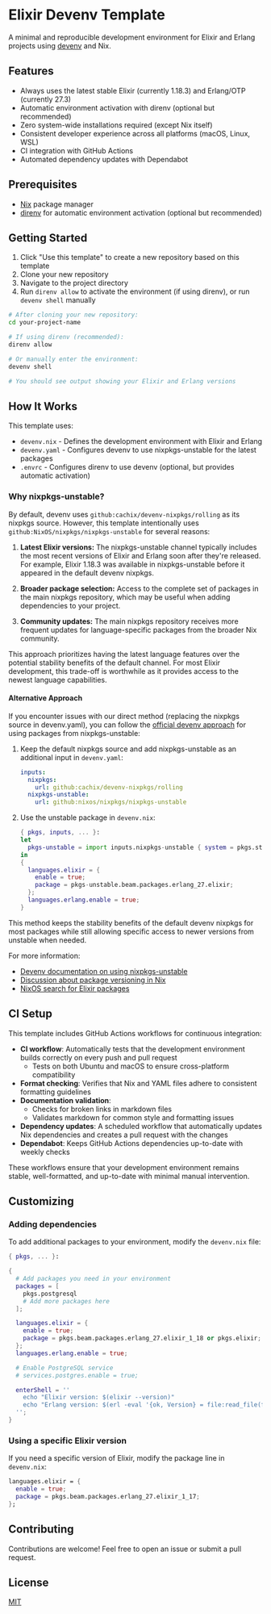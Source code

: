 # Elixir Devenv Template

A minimal and reproducible development environment for Elixir and Erlang projects using [devenv](https://devenv.sh/) and Nix.

## Features

- Always uses the latest stable Elixir (currently 1.18.3) and Erlang/OTP (currently 27.3)
- Automatic environment activation with direnv (optional but recommended)
- Zero system-wide installations required (except Nix itself)
- Consistent developer experience across all platforms (macOS, Linux, WSL)
- CI integration with GitHub Actions
- Automated dependency updates with Dependabot

## Prerequisites

- [Nix](https://nixos.org/download.html) package manager
- [direnv](https://direnv.net/docs/installation.html) for automatic environment activation (optional but recommended)

## Getting Started

1. Click "Use this template" to create a new repository based on this template
2. Clone your new repository
3. Navigate to the project directory
4. Run `direnv allow` to activate the environment (if using direnv), or run `devenv shell` manually

```bash
# After cloning your new repository:
cd your-project-name

# If using direnv (recommended):
direnv allow

# Or manually enter the environment:
devenv shell

# You should see output showing your Elixir and Erlang versions
```

## How It Works

This template uses:

- `devenv.nix` - Defines the development environment with Elixir and Erlang
- `devenv.yaml` - Configures devenv to use nixpkgs-unstable for the latest packages
- `.envrc` - Configures direnv to use devenv (optional, but provides automatic activation)

### Why nixpkgs-unstable?

By default, devenv uses `github:cachix/devenv-nixpkgs/rolling` as its nixpkgs source. However, this template intentionally uses `github:NixOS/nixpkgs/nixpkgs-unstable` for several reasons:

1. **Latest Elixir versions:** The nixpkgs-unstable channel typically includes the most recent versions of Elixir and Erlang soon after they're released. For example, Elixir 1.18.3 was available in nixpkgs-unstable before it appeared in the default devenv nixpkgs.

2. **Broader package selection:** Access to the complete set of packages in the main nixpkgs repository, which may be useful when adding dependencies to your project.

3. **Community updates:** The main nixpkgs repository receives more frequent updates for language-specific packages from the broader Nix community.

This approach prioritizes having the latest language features over the potential stability benefits of the default channel. For most Elixir development, this trade-off is worthwhile as it provides access to the newest language capabilities.

#### Alternative Approach

If you encounter issues with our direct method (replacing the nixpkgs source in devenv.yaml), you can follow the [official devenv approach](https://devenv.sh/common-patterns/#getting-a-recent-version-of-a-package-from-nixpkgs-unstable) for using packages from nixpkgs-unstable:

1. Keep the default nixpkgs source and add nixpkgs-unstable as an additional input in `devenv.yaml`:

   ```yaml
   inputs:
     nixpkgs:
       url: github:cachix/devenv-nixpkgs/rolling
     nixpkgs-unstable:
       url: github:nixos/nixpkgs/nixpkgs-unstable
   ```

2. Use the unstable package in `devenv.nix`:
   ```nix
   { pkgs, inputs, ... }:
   let
     pkgs-unstable = import inputs.nixpkgs-unstable { system = pkgs.stdenv.system; };
   in
   {
     languages.elixir = {
       enable = true;
       package = pkgs-unstable.beam.packages.erlang_27.elixir;
     };
     languages.erlang.enable = true;
   }
   ```

This method keeps the stability benefits of the default devenv nixpkgs for most packages while still allowing specific access to newer versions from unstable when needed.

For more information:

- [Devenv documentation on using nixpkgs-unstable](https://devenv.sh/common-patterns/#getting-a-recent-version-of-a-package-from-nixpkgs-unstable)
- [Discussion about package versioning in Nix](https://github.com/NixOS/nixpkgs/issues/93327)
- [NixOS search for Elixir packages](https://search.nixos.org/packages?channel=unstable&query=elixir)

## CI Setup

This template includes GitHub Actions workflows for continuous integration:

- **CI workflow**: Automatically tests that the development environment builds correctly on every push and pull request
  - Tests on both Ubuntu and macOS to ensure cross-platform compatibility
- **Format checking**: Verifies that Nix and YAML files adhere to consistent formatting guidelines
- **Documentation validation**:
  - Checks for broken links in markdown files
  - Validates markdown for common style and formatting issues
- **Dependency updates**: A scheduled workflow that automatically updates Nix dependencies and creates a pull request with the changes
- **Dependabot**: Keeps GitHub Actions dependencies up-to-date with weekly checks

These workflows ensure that your development environment remains stable, well-formatted, and up-to-date with minimal manual intervention.

## Customizing

### Adding dependencies

To add additional packages to your environment, modify the `devenv.nix` file:

```nix
{ pkgs, ... }:

{
  # Add packages you need in your environment
  packages = [
    pkgs.postgresql
    # Add more packages here
  ];

  languages.elixir = {
    enable = true;
    package = pkgs.beam.packages.erlang_27.elixir_1_18 or pkgs.elixir;
  };
  languages.erlang.enable = true;

  # Enable PostgreSQL service
  # services.postgres.enable = true;

  enterShell = ''
    echo "Elixir version: $(elixir --version)"
    echo "Erlang version: $(erl -eval '{ok, Version} = file:read_file(filename:join([code:root_dir(), "releases", erlang:system_info(otp_release), "OTP_VERSION"])), io:fwrite(Version), halt().' -noshell)"
  '';
}
```

### Using a specific Elixir version

If you need a specific version of Elixir, modify the package line in `devenv.nix`:

```nix
languages.elixir = {
  enable = true;
  package = pkgs.beam.packages.erlang_27.elixir_1_17;
};
```

## Contributing

Contributions are welcome! Feel free to open an issue or submit a pull request.

## License

[MIT](LICENSE)
